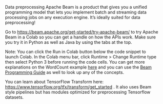 Data preprocessing
Apache Beam is a product that gives you a unified programming model that lets you implement batch and streaming data processing jobs on any execution engine. It’s ideally suited for data preprocessing!

Go to https://beam.apache.org/get-started/try-apache-beam/ to try Apache Beam in a Colab so you can get a handle on how the APIs work. Make sure you try it in Python as well as Java by using the tabs at the top.

Note: You can click the Run in Colab button below the code snippet to launch Colab. In the Colab menu bar, click Runtime > Change Runtime type then select Python 3 before running the code cells. You can get more explanations on the WordCount example [here](https://beam.apache.org/get-started/wordcount-example) and you can use the [Beam Programming Guide](https://beam.apache.org/documentation/programming-guide/) as well to look up any of the concepts.

You can learn about TensorFlow Transform here: https://www.tensorflow.org/tfx/transform/get_started . It also uses Beam style pipelines but has modules optimized for preprocessing Tensorflow datasets.